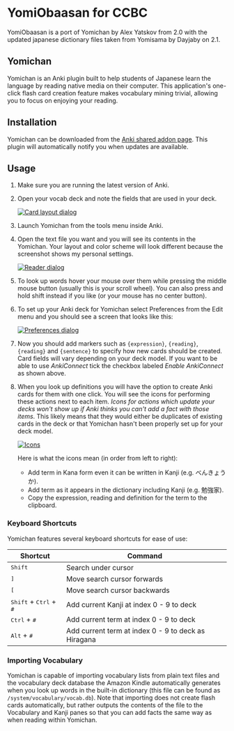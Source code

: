 # YomiObaasan for CCBC

YomiObaasan is a port of Yomichan by Alex Yatskov from 2.0 with the updated japanese dictionary files taken from Yomisama by Dayjaby on 2.1.


## Yomichan

Yomichan is an Anki plugin built to help students of Japanese learn the language by reading native media on their computer. This application's one-click flash card creation feature makes vocabulary mining trivial, allowing you to focus on enjoying your reading.


## Installation ##

Yomichan can be downloaded from the [Anki shared addon page](https://ankiweb.net/shared/info/934748696). This plugin
will automatically notify you when updates are available.

## Usage ##

1.  Make sure you are running the latest version of Anki.
2.  Open your vocab deck and note the fields that are used in your deck.

    [![Card layout dialog](https://foosoft.net/projects/yomichan-anki/img/layout-thumb.png)](https://foosoft.net/projects/yomichan-anki/img/layout.png)

3.  Launch Yomichan from the tools menu inside Anki.
4.  Open the text file you want and you will see its contents in the Yomichan.  Your layout and color scheme will look
    different because the screenshot shows my personal settings.

    [![Reader dialog](https://foosoft.net/projects/yomichan-anki/img/reader-thumb.png)](https://foosoft.net/projects/yomichan-anki/img/reader.png)

5.  To look up words hover your mouse over them while pressing the middle mouse button (usually this is your scroll
    wheel). You can also press and hold shift instead if you like (or your mouse has no center button).
6.  To set up your Anki deck for Yomichan select Preferences from the Edit menu and you should see a screen that looks
    like this:

    [![Preferences dialog](https://foosoft.net/projects/yomichan-anki/img/preferences-thumb.png)](https://foosoft.net/projects/yomichan-anki/img/preferences.png)

7.  Now you should add markers such as `{expression}`, `{reading}`, `{reading}` and `{sentence}` to specify how new
    cards should be created. Card fields will vary depending on your deck model. If you want to be able to use
    *AnkiConnect* tick the checkbox labeled *Enable AnkiConnect* as shown above.

8.  When you look up definitions you will have the option to create Anki cards for them with one click. You will see the
    icons for performing these actions next to each item. *Icons for actions which update your decks won't show up if
    Anki thinks you can't add a fact with those items*. This likely means that they would either be duplicates of
    existing cards in the deck or that Yomichan hasn't been properly set up for your deck model.

    [![Icons](https://foosoft.net/projects/yomichan-anki/img/icons-thumb.png)](https://foosoft.net/projects/yomichan-anki/img/icons.png)

    Here is what the icons mean (in order from left to right):
    *   Add term in Kana form even it can be written in Kanji (e.g. べんきょうか).
    *   Add term as it appears in the dictionary including Kanji (e.g. 勉強家).
    *   Copy the expression, reading and definition for the term to the clipboard.

### Keyboard Shortcuts ###

Yomichan features several keyboard shortcuts for ease of use:

| Shortcut                                          | Command                                             |
|---------------------------------------------------|-----------------------------------------------------|
| <kbd>Shift</kbd>                                  | Search under cursor                                 |
| <kbd>]</kbd>                                      | Move search cursor forwards                         |
| <kbd>[</kbd>                                      | Move search cursor backwards                        |
| <kbd>Shift</kbd> + <kbd>Ctrl</kbd> + <kbd>#</kbd> | Add current Kanji at index 0 - 9 to deck            |
| <kbd>Ctrl</kbd> + <kbd>#</kbd>                    | Add current term at index  0 - 9 to deck            |
| <kbd>Alt</kbd> + <kbd>#</kbd>                     | Add current term at index 0 - 9 to deck as Hiragana |

### Importing Vocabulary ###

Yomichan is capable of importing vocabulary lists from plain text files and the vocabulary deck database the Amazon
Kindle automatically generates when you look up words in the built-in dictionary (this file can be found as
`/system/vocabulary/vocab.db`). Note that importing does not create flash cards automatically, but rather outputs the
contents of the file to the Vocabulary and Kanji panes so that you can add facts the same way as when reading within
Yomichan.
